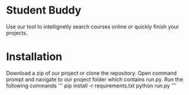 # Student Buddy
Use our tool to intellignetly search courses online or quickly finish your projects.

# Installation

Download a zip of our project or clone the repository. 
Open command prompt and navigate to our project folder which contains run.py.
Run the following commands
'''
pip install -r requirements.txt
python run.py
'''
